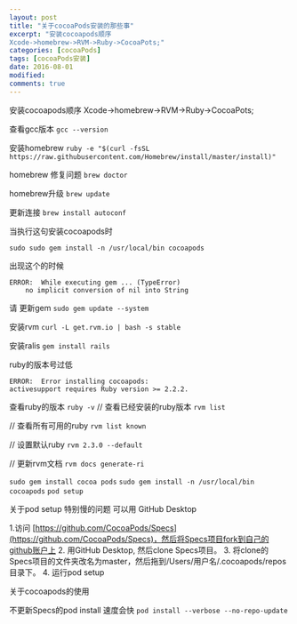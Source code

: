 ```yaml
---
layout: post
title: "关于cocoaPods安装的那些事"
excerpt: "安装cocoapods顺序
Xcode->homebrew->RVM->Ruby->CocoaPots;"
categories: [cocoaPods]
tags: [cocoaPods安装]
date: 2016-08-01 
modified: 
comments: true
---
```


安装cocoapods顺序
Xcode->homebrew->RVM->Ruby->CocoaPots;

查看gcc版本
`gcc --version`

安装homebrew
`ruby -e "$(curl -fsSL https://raw.githubusercontent.com/Homebrew/install/master/install)"`

homebrew 修复问题
`brew doctor`

homebrew升级
`brew update`

更新连接
`brew install autoconf`

当执行这句安装cocoapods时

`sudo sudo gem install -n /usr/local/bin cocoapods`

出现这个的时候

```
ERROR:  While executing gem ... (TypeError)
    no implicit conversion of nil into String
```


请
更新gem
`sudo gem update --system`

安装rvm
`curl -L get.rvm.io | bash -s stable`

安装ralis
`gem install rails`

ruby的版本号过低
```
ERROR:  Error installing cocoapods:
activesupport requires Ruby version >= 2.2.2.
```

查看ruby的版本
`ruby -v`
// 查看已经安装的ruby版本
`rvm list`

// 查看所有可用的ruby
`rvm list known`

// 设置默认ruby
`rvm 2.3.0 --default`

// 更新rvm文档
`rvm docs generate-ri`

`sudo gem install cocoa pods`
`sudo gem install -n /usr/local/bin cocoapods`
`pod setup`
``
``


关于pod setup 特别慢的问题
可以用 GitHub Desktop

1.访问 [https://github.com/CocoaPods/Specs](https://github.com/CocoaPods/Specs)，然后将Specs项目fork到自己的github账户上
2. 用GitHub Desktop, 然后clone Specs项目。
3. 将clone的Specs项目的文件夹改名为master，然后拖到/Users/用户名/.cocoapods/repos目录下。
4. 运行pod setup



关于cocoapods的使用

不更新Specs的pod install 速度会快
`pod install --verbose --no-repo-update`


